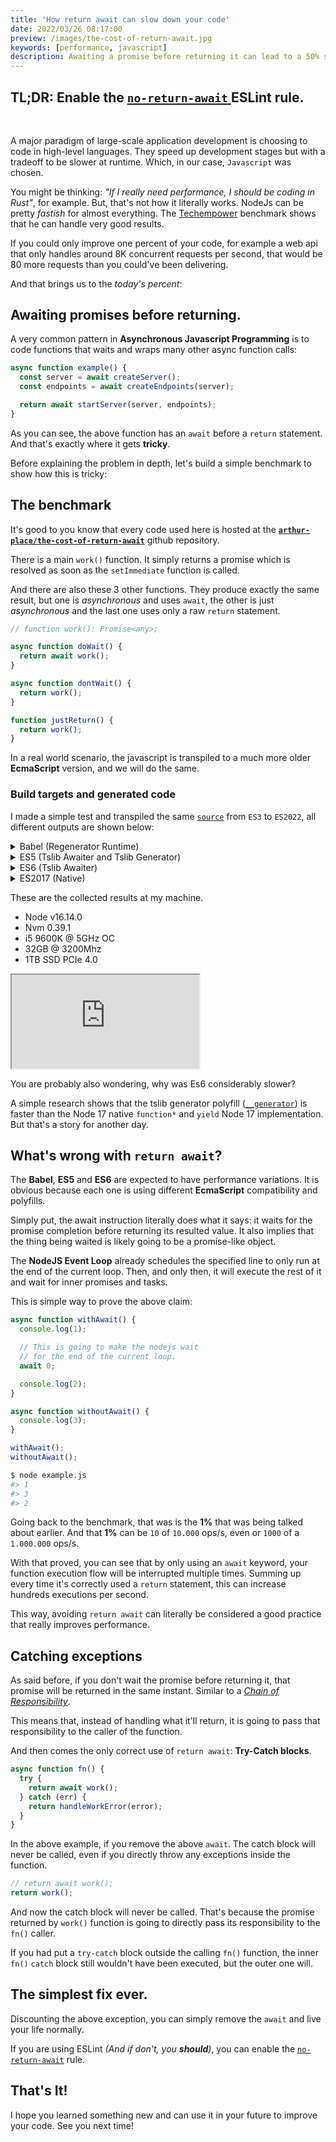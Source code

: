 ```yaml
---
title: 'How return await can slow down your code'
date: 2022/03/26 08:17:00
preview: /images/the-cost-of-return-await.jpg
keywords: [performance, javascript]
description: Awaiting a promise before returning it can lead to a 50% slower code.
---
```


<h2 style="margin-bottom: 3rem">
  <b>TL;DR</b>:
  Enable the
  <a href="https://eslint.org/docs/rules/no-return-await">
    <code>no-return-await</code>
  </a>
  ESLint rule.
</h2>

A major paradigm of large-scale application development is choosing to code in high-level
languages. They speed up development stages but with a tradeoff to be slower at runtime.
Which, in our case, `Javascript` was chosen.

You might be thinking: _"If I really need performance, I should be coding in Rust"_, for
example. But, that's not how it literally works. NodeJs can be pretty _fastish_ for almost
everything. The [Techempower](https://www.techempower.com/benchmarks/) benchmark shows
that he can handle very good results.

If you could only improve one percent of your code, for example a web api that only
handles around 8K concurrent requests per second, that would be 80 more requests than you
could've been delivering.

And that brings us to the _today's percent_:

## Awaiting promises before returning.

A very common pattern in **Asynchronous Javascript Programming** is to code functions that
waits and wraps many other async function calls:

```js
async function example() {
  const server = await createServer();
  const endpoints = await createEndpoints(server);

  return await startServer(server, endpoints);
}
```

As you can see, the above function has an `await` before a `return` statement. And that's
exactly where it gets **tricky**.

Before explaining the problem in depth, let's build a simple benchmark to show how this is
tricky:

## The benchmark

It's good to you know that every code used here is hosted at the
**[`arthur-place/the-cost-of-return-await`](https://github.com/arthur-place/the-cost-of-return-await)**
github repository.

There is a main `work()` function. It simply returns a promise which is resolved as soon
as the `setImmediate` function is called.

And there are also these 3 other functions. They produce exactly the same result, but one
is _asynchronous_ and uses `await`, the other is just _asynchronous_ and the last one uses
only a raw `return` statement.

```ts
// function work(): Promise<any>;

async function doWait() {
  return await work();
}

async function dontWait() {
  return work();
}

function justReturn() {
  return work();
}
```

In a real world scenario, the javascript is transpiled to a much more older **EcmaScript**
version, and we will do the same.

### Build targets and generated code

I made a simple test and transpiled the same
[`source`](https://github.com/arthur-place/the-cost-of-return-await/blob/main/index.js)
from `ES3` to `ES2022`, all different outputs are shown below:

<details>
<summary>Babel (Regenerator Runtime)</summary>

```js
function doWait() {
  return _doWait.apply(this, arguments);
}

function _doWait() {
  _doWait = (0, _asyncToGenerator2['default'])(
    /*#__PURE__*/ _regenerator['default'].mark(function _callee() {
      return _regenerator['default'].wrap(function _callee$(_context) {
        while (1) {
          switch ((_context.prev = _context.next)) {
            case 0:
              _context.next = 2;
              return work();

            case 2:
              return _context.abrupt('return', _context.sent);

            case 3:
            case 'end':
              return _context.stop();
          }
        }
      }, _callee);
    })
  );
  return _doWait.apply(this, arguments);
}

function dontWait() {
  return _dontWait.apply(this, arguments);
}

function _dontWait() {
  _dontWait = (0, _asyncToGenerator2['default'])(
    /*#__PURE__*/ _regenerator['default'].mark(function _callee2() {
      return _regenerator['default'].wrap(function _callee2$(_context2) {
        while (1) {
          switch ((_context2.prev = _context2.next)) {
            case 0:
              return _context2.abrupt('return', work());

            case 1:
            case 'end':
              return _context2.stop();
          }
        }
      }, _callee2);
    })
  );
  return _dontWait.apply(this, arguments);
}
```

</details>
<details>
<summary>ES5 (Tslib Awaiter and Tslib Generator)</summary>

```js
function doWait() {
  return __awaiter(this, void 0, void 0, function () {
    return __generator(this, function (_a) {
      switch (_a.label) {
        case 0:
          return [4 /*yield*/, work()];
        case 1:
          return [2 /*return*/, _a.sent()];
      }
    });
  });
}
function dontWait() {
  return __awaiter(this, void 0, void 0, function () {
    return __generator(this, function (_a) {
      return [2 /*return*/, work()];
    });
  });
}
```

</details>
<details>
<summary>ES6 (Tslib Awaiter)</summary>

```js
function doWait() {
  return __awaiter(this, void 0, void 0, function* () {
    return yield work();
  });
}
function dontWait() {
  return __awaiter(this, void 0, void 0, function* () {
    return work();
  });
}
```

</details>
<details>
<summary>ES2017 (Native)</summary>

```js
async function doWait() {
  return await work();
}
async function dontWait() {
  return work();
}
```

</details>

These are the collected results at my machine.

- Node v16.14.0
- Nvm 0.39.1
- i5 9600K @ 5GHz OC
- 32GB @ 3200Mhz
- 1TB SSD PCIe 4.0

<iframe
  title="A benchmark of different return statements"
  src="https://arthur-place.github.io/the-cost-of-return-await/results/result.chart.html"
></iframe>

You are probably also wondering, why was Es6 considerably slower?

A simple research shows that the tslib generator polyfill
([`__generator`](https://github.com/microsoft/tslib/blob/c827964226e85118e2fd35b1cc68d4a5ad867f39/tslib.js#L122))
is faster than the Node 17 native `function*` and `yield` Node 17 implementation. But
that's a story for another day.

## What's wrong with `return await`?

The **Babel**, **ES5** and **ES6** are expected to have performance variations. It is
obvious because each one is using different **EcmaScript** compatibility and polyfills.

Simply put, the await instruction literally does what it says: it waits for the promise
completion before returning its resulted value. It also implies that the thing being
waited is likely going to be a promise-like object.

The **NodeJS Event Loop** already schedules the specified line to only run at the end of
the current loop. Then, and only then, it will execute the rest of it and wait for inner
promises and tasks.

This is simple way to prove the above claim:

```js
async function withAwait() {
  console.log(1);

  // This is going to make the nodejs wait
  // for the end of the current loop.
  await 0;

  console.log(2);
}

async function withoutAwait() {
  console.log(3);
}

withAwait();
withoutAwait();
```

```sh
$ node example.js
#> 1
#> 3
#> 2
```

Going back to the benchmark, that was is the **1%** that was being talked about earlier.
And that **1%** can be `10` of `10.000` ops/s, even or `1000` of a `1.000.000` ops/s.

With that proved, you can see that by only using an `await` keyword, your function
execution flow will be interrupted multiple times. Summing up every time it's correctly
used a `return` statement, this can increase hundreds executions per second.

This way, avoiding `return await` can literally be considered a good practice that really
improves performance.

## Catching exceptions

As said before, if you don't wait the promise before returning it, that promise will be
returned in the same instant. Similar to a
[_Chain of Responsibility_](https://pt.wikipedia.org/wiki/Chain_of_Responsibility).

This means that, instead of handling what it'll return, it is going to pass that
responsibility to the caller of the function.

And then comes the only correct use of `return await`: **Try-Catch blocks**.

```js
async function fn() {
  try {
    return await work();
  } catch (err) {
    return handleWorkError(error);
  }
}
```

In the above example, if you remove the above `await`. The catch block will never be
called, even if you directly throw any exceptions inside the function.

```js
// return await work();
return work();
```

And now the catch block will never be called. That's because the promise returned by
`work()` function is going to directly pass its responsibility to the `fn()` caller.

If you had put a `try-catch` block outside the calling `fn()` function, the inner `fn()`
`catch` block still wouldn't have been executed, but the outer one will.

## The simplest fix ever.

Discounting the above exception, you can simply remove the `await` and live your life
normally.

If you are using ESLint _(And if don't, you **should**)_, you can enable the
[`no-return-await`](https://eslint.org/docs/rules/no-return-await) rule.

## That's It!

I hope you learned something new and can use it in your future to improve your code. See
you next time!
